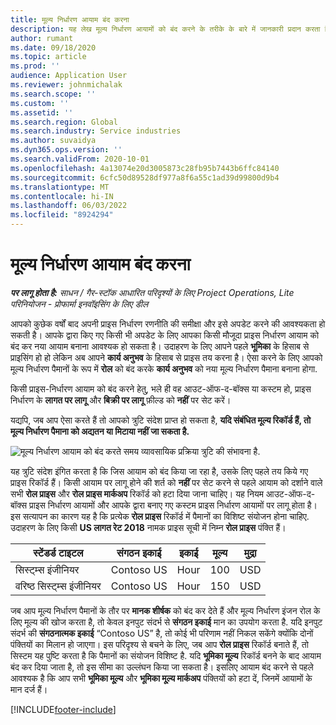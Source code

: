```yaml
---
title: मूल्य निर्धारण आयाम बंद करना
description: यह लेख मूल्य निर्धारण आयामों को बंद करने के तरीके के बारे में जानकारी प्रदान करता है।
author: rumant
ms.date: 09/18/2020
ms.topic: article
ms.prod: ''
audience: Application User
ms.reviewer: johnmichalak
ms.search.scope: ''
ms.custom: ''
ms.assetid: ''
ms.search.region: Global
ms.search.industry: Service industries
ms.author: suvaidya
ms.dyn365.ops.version: ''
ms.search.validFrom: 2020-10-01
ms.openlocfilehash: 4a13074e20d3005873c28fb95b7443b6ffc84140
ms.sourcegitcommit: 6cfc50d89528df977a8f6a55c1ad39d99800d9b4
ms.translationtype: MT
ms.contentlocale: hi-IN
ms.lasthandoff: 06/03/2022
ms.locfileid: "8924294"
---
```

# <a name="turning-off-a-pricing-dimension"></a>मूल्य निर्धारण आयाम बंद करना

_**पर लागू होता है:** साधन / गैर-स्टॉक आधारित परिदृश्यों के लिए Project Operations, Lite परिनियोजन - प्रोफार्मा इनवॉइसिंग के लिए डील_

आपको कुछेक वर्षों बाद अपनी प्राइस निर्धारण रणनीति की समीक्षा और इसे अपडेट करने की आवश्यकता हो सकती है। आपके द्वारा किए गए किसी भी अपडेट के लिए आपका किसी मौजूदा प्राइस निर्धारण आयाम को बंद कर नया आयाम बनाना आवश्यक हो सकता है। उदाहरण के लिए आपने पहले **भूमिका** के हिसाब से प्राइसिंग हो हो लेकिन अब आपने **कार्य अनुभव** के हिसाब से प्राइस तय करना है। ऐसा करने के लिए आपको मूल्य निर्धारण पैमानों के रूप में **रोल** को बंद करके **कार्य अनुभव** को नया मूल्य निर्धारण पैमाना बनाना होगा. 

किसी प्राइस-निर्धारण आयाम को बंद करने हेतु, भले ही वह आउट-ऑफ-द-बॉक्स या कस्टम हो, प्राइस निर्धारण के **लागत पर लागू** और **बिक्री पर लागू** फ़ील्ड को **नहीं** पर सेट करें।

यद्यपि, जब आप ऐसा करते हैं तो आपको त्रुटि संदेश प्राप्त हो सकता है, **यदि संबंधित मूल्य रिकॉर्ड हैं, तो मूल्य निर्धारण पैमाना को अद्यतन या मिटाया नहीं जा सकता है.**

![मूल्य निर्धारण आयाम को बंद करते समय व्यावसायिक प्रक्रिया त्रुटि की संभावना है.](media/Business-Process-Error.png)

यह त्रुटि संदेश इंगित करता है कि जिस आयाम को बंद किया जा रहा है, उसके लिए पहले तय किये गए प्राइस रिकॉर्ड हैं। किसी आयाम पर लागू होने की शर्त को **नहीं** पर सेट करने से पहले आयाम को दर्शाने वाले सभी **रोल प्राइस** और **रोल प्राइस मार्कअप** रिकॉर्ड को हटा दिया जाना चाहिए। यह नियम आउट-ऑफ-द-बॉक्स प्राइस निर्धारण आयामों और आपके द्वारा बनाए गए कस्टम प्राइस निर्धारण आयामों पर लागू होता है। इस सत्यापन का कारण यह है कि प्रत्येक **रोल प्राइस** रिकॉर्ड में पैमानों का विशिष्ट संयोजन होना चाहिए. उदाहरण के लिए किसी **US लागत रेट 2018** नामक प्राइस सूची में निम्न **रोल प्राइस** पंक्ति हैं। 

| स्टेंडर्ड टाइटल         | संगठन इकाई    |इकाई   |मूल्य  |मुद्रा  |
| -----------------------|-------------|-------|-------|----------|
| सिस्ट्म्स इंजीनियर|Contoso US|Hour| 100|USD|
| वरिष्ठ सिस्ट्म्स इंजीनियर|Contoso US|Hour| 150| USD|


जब आप मूल्य निर्धारण पैमानों के तौर पर **मानक शीर्षक** को बंद कर देते हैं और मूल्य निर्धारण इंजन रोल के लिए मूल्य की खोज करता है, तो केवल इनपुट संदर्भ से **संगठन इकाई** मान का उपयोग करता है. यदि इनपुट संदर्भ की **संगठनात्मक इकाई** “Contoso US” है, तो कोई भी परिणाम नहीं निकल सकेंगे क्योंकि दोनों पंक्तियों का मिलान हो जाएगा। इस परिदृश्य से बचने के लिए, जब आप **रोल प्राइस** रिकॉर्ड बनाते हैं, तो सिस्टम यह पुष्टि करता है कि पैमानों का संयोजन विशिष्ट है. यदि **भूमिका मू्ल्य** रिकॉर्ड बनने के बाद आयाम बंद कर दिया जाता है, तो इस सीमा का उल्लंघन किया जा सकता है। इसलिए आयाम बंद करने से पहले आवश्यक है कि आप सभी **भूमिका मू्ल्य** और **भूमिका मू्ल्य मार्कअप** पंक्तियों को हटा दें, जिनमें आयामों के मान दर्ज हैं।


[!INCLUDE[footer-include](../includes/footer-banner.md)]